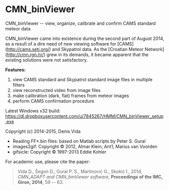 # CMN_binViewer
CMN_binViewer -- view, organize, calibrate and confirm CAMS standard meteor data

CMN_binViewer came into existence during the second part of August 2014, as a result of a dire need of new viewing software for [CAMS] (http://cams.seti.org/) and Skypatrol data. As the [Croatian Meteor Network] (http://cmn.rgn.hr/) grew in its demands, it became apparent that the existing solutions were not satisfactory.

**Features:**

1. view CAMS standard and Skypatrol standard image files in multiple filters
2. view reconstructed video from image files
3. make calibration (dark, flat) frames from meteor images
4. perform CAMS confirmation procedure

Latest Windows x32 build: https://dl.dropboxusercontent.com/u/7845267/HMM/CMN_binViewer_setup.exe

Copyright (c) 2014-2015, Denis Vida
* Reading FF*.bin files: based on Matlab scripts by Peter S. Gural
* images2gif: Copyright © 2012, Almar Klein, Ant1, Marius van Voorden
* gifsicle: Copyright © 1997-2013 Eddie Kohler

For academic use, please cite the paper:
>Vida D., Šegon D., Gural P. S., Martinović G., Skokić I., 2014, *CMN_ADAPT and CMN_binViewer software*, **Proceedings of the IMC, Giron, 2014**, 59 -- 63.

